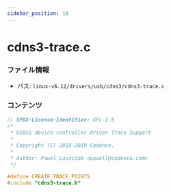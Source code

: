 ```yaml
---
sidebar_position: 10
---
```

# cdns3-trace.c

### ファイル情報

- パス: `linux-v6.12/drivers/usb/cdns3/cdns3-trace.c`

### コンテンツ

```c
// SPDX-License-Identifier: GPL-2.0
/*
 * USBSS device controller driver Trace Support
 *
 * Copyright (C) 2018-2019 Cadence.
 *
 * Author: Pawel Laszczak <pawell@cadence.com>
 */

#define CREATE_TRACE_POINTS
#include "cdns3-trace.h"

```
